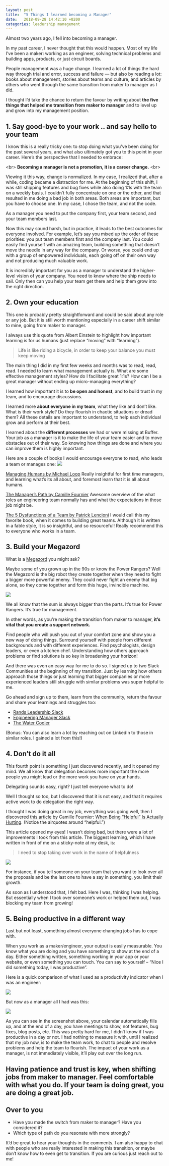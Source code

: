```yaml
---
layout: post
title:  "5 Things I learned becoming a Manager"
date:   2018-09-28 14:42:10 +0200
categories: leadership management
---
```

Almost two years ago, I fell into becoming a manager.

In my past career, I never thought that this would happen. Most of my life I’ve been a maker: working as an engineer, solving technical problems and building apps, products, or just circuit boards.

People management was a huge change. I learned a lot of things the hard way through trial and error, success and failure — but also by reading a lot: books about management, stories about teams and culture, and articles by others who went through the same transition from maker to manager as I did.

I thought I’d take the chance to return the favour by writing about **the five things that helped me transition from maker to manager** and to level up and grow into my management position.

## 1. Say good-bye to your work .. and say hello to your team

I know this is a really tricky one: to stop doing what you’ve been doing for the past several years, and what also ultimately got you to this point in your career.
Here’s the perspective that I needed to embrace:

<br\>
**Becoming a manager is not a promotion, it is a career change.**
<br\>

Viewing it this way, change is normalized. In my case, I realized that, after a while, coding became a distraction for me. At the beginning of this shift, I was still shipping features and bug fixes while also doing 1:1s with the team on a weekly basis. I couldn’t fully concentrate on one or the other, and that resulted in me doing a bad job in both areas. Both areas are important, but you have to choose one. In my case, I chose the team, and not the code.

As a manager you need to put the company first, your team second, and your team members last.

Now this may sound harsh, but in practice, it leads to the best outcomes for everyone involved. For example, let’s say you mixed up the order of these priorities: you put team members first and the company last. You could easily find yourself with an amazing team, building something that doesn’t move the needle in any way for the company. Or worse, you could end up with a group of empowered individuals, each going off on their own way and not producing much valuable work.

It is incredibly important for you as a manager to understand the higher-level vision of your company. You need to know where the ship needs to sail. Only then can you help your team get there and help them grow into the right direction.

## 2. Own your education

This one is probably pretty straightforward and could be said about any role or any job. But it is still worth mentioning especially in a career shift similar to mine, going from maker to manager.

I always use this quote from Albert Einstein to highlight how important learning is for us humans (just replace “moving” with “learning”).

> Life is like riding a bicycle, in order to keep your balance you must keep moving

The main thing I did in my first few weeks and months was to read, read, read. I needed to learn what management actually is. What are some effective management styles? How do I facilitate great 1:1s? How can I be a great manager without ending up micro-managing everything?

I learned how important it is to **be open and honest**, and to build trust in my team, and to encourage discussions.

I learned more **about everyone in my team**, what they like and don’t like. What is their work style? Do they flourish in chaotic situations or dread them? All these details are important to understand, to help each individual grow and perform at their best.

I learned about the **different processes** we had or were missing at Buffer. Your job as a manager is it to make the life of your team easier and to move obstacles out of their way. So knowing how things are done and where you can improve them is highly important.

Here are a couple of books I would encourage everyone to read, who leads a team or manages one:
![](https://open.buffer.com/wp-content/uploads/2018/11/Popular-management-books.png)

[Managing Humans by Michael Loop](https://www.amazon.com/Managing-Humans-Humorous-Software-Engineering/dp/1484221575/)
Really insightful for first time managers, and learning what’s its all about, and foremost learn that it is all about humans.

[The Manager’s Path by Camille Fournier](https://www.amazon.com/Managers-Path-Leaders-Navigating-Growth-ebook/dp/B06XP3GJ7F)
Awesome overview of the what roles an engineering team normally has and what the expectations in those job might be.

[The 5 Dysfunctions of a Team by Patrick Lencioni](https://www.amazon.com/Five-Dysfunctions-Team-Leadership-Fable/dp/0787960756/)
I would call this my favorite book, when it comes to building great teams. Although it is written in a fable style, it is so insightful, and so resourceful! Really recommend this to everyone who works in a team.

## 3. Build your Megazord

What is a [Megazord](http://powerrangers.wikia.com/wiki/Megazord) you might ask?

Maybe some of you grown up in the 90s or know the Power Rangers? Well the Megazord is the big robot they create together when they need to fight a bigger more powerful enemy. They could never fight an enemy that big alone, so they come together and form this huge, invincible machine.

![](https://open.buffer.com/wp-content/uploads/2018/11/megazord.jpg)

We all know that the sum is always bigger than the parts. It’s true for Power Rangers. It’s true for management.

In other words, as you’re making the transition from maker to manager, **it’s vital that you create a support network.**

Find people who will push you out of your comfort zone and show you a new way of doing things. Surround yourself with people from different backgrounds and with different experiences. Find psychologists, design leaders, or even a kitchen chef. Understanding how others approach problems or find solutions is so key in broadening your horizon!

And there was even an easy way for me to do so. I signed up to two Slack Communities at the beginning of my transition. Just by learning how others approach those things or just learning that bigger companies or more experienced leaders still struggle with similar problems was super helpful to me.

Go ahead and sign up to them, learn from the community, return the favour and share your learnings and struggles too:

- [Rands Leadership Slack](http://bit.ly/rands-slack-channel)
- [Engineering Manager Slack](http://engmanagers.github.io/)
- [The Water Cooler](https://thewatercooler.io/)

(Bonus: You can also learn a lot by reaching out on LinkedIn to those in similar roles. I gained a lot from this!)

## 4. Don’t do it all

This fourth point is something I just discovered recently, and it opened my mind. We all know that delegation becomes more important the more people you might lead or the more work you have on your hands.

Delegating sounds easy, right? I just tell everyone what to do!

Well I thought so too, but I discovered that it is not easy, and that it requires active work to do delegation the right way.

I thought I was doing great in my job, everything was going well, then I discovered [this article](https://medium.com/@skamille/delegation-and-time-management-6cb326a880d3) by Camille Fournier: [When Being “Helpful” Is Actually Hurting](https://medium.com/@skamille/delegation-and-time-management-6cb326a880d3). (Notice the airquotes around “helpful.”)

This article opened my eyes! I wasn’t doing bad, but there were a lot of improvements I took from this article. The biggest learning, which I have written in front of me on a sticky-note at my desk, is:

> I need to stop taking over work in the name of helpfulness

![](https://open.buffer.com/wp-content/uploads/2018/11/stop-taking-over-sticky-note.jpeg)

For instance, if you tell someone on your team that you want to look over all the proposals and be the last one to have a say in something, you limit their growth.

As soon as I understood that, I felt bad. Here I was, thinking I was helping. But essentially when I took over someone’s work or helped them out, I was blocking my team from growing!

## 5. Being productive in a different way

Last but not least, something almost everyone changing jobs has to cope with.

When you work as a maker/engineer, your output is easily measurable. You know what you are doing and you have something to show at the end of a day. Either something written, something working in your app or your website, or even something you can touch. You can say to yourself – “Nice I did something today, I was productive”.

Here is a quick comparison of what I used as a productivity indicator when I was an engineer:

![](https://open.buffer.com/wp-content/uploads/2018/11/github-code-commits-map.png)

But now as a manager all I had was this:

![](https://open.buffer.com/wp-content/uploads/2018/11/manager-calendar-productivity.png)

As you can see in the screenshot above, your calendar automatically fills up, and at the end of a day, you have meetings to show, not features, bug fixes, blog posts, etc. This was pretty hard for me, I didn’t know if I was productive in a day or not. I had nothing to measure it with, until I realized that my job now, is to make the team work, to chat to people and resolve problems and help the team to flourish. The impact of your work as a manager, is not immediately visible, it’ll play out over the long run.

Having patience and trust is key, when shifting jobs from maker to manager. Feel comfortable with what you do. If your team is doing great, you are doing a great job.
---- 
## Over to you

- Have you made the switch from maker to manager? Have you considered it?
- Which type of path do you resonate with more strongly?

It’d be great to hear your thoughts in the comments. I am also happy to chat with people who are really interested in making this transition, or maybe don’t know how to even get to transition. If you are curious just reach out to me!
